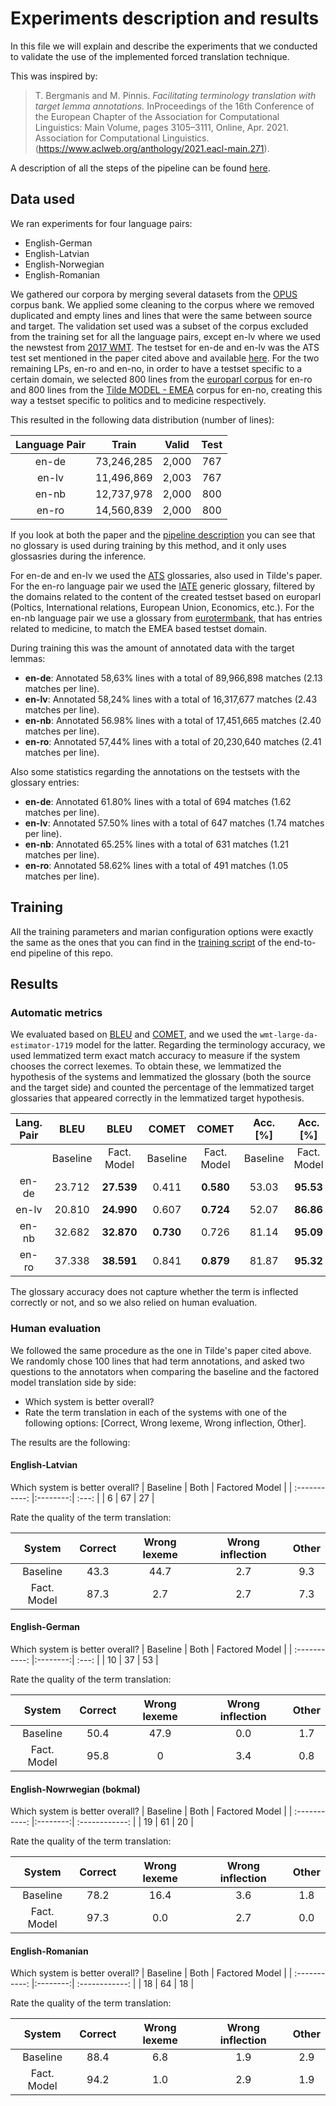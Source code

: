 # Experiments description and results

In this file we will explain and describe the experiments that we conducted to validate the use of the implemented forced translation technique.

This was inspired by:<br>
> T. Bergmanis and M. Pinnis.  *Facilitating terminology translation with target lemma annotations.*  InProceedings of the 16th Conference of the European Chapter of the Association for Computational Linguistics:  Main  Volume,  pages  3105–3111,  Online,  Apr.  2021.  Association  for  Computational Linguistics. (https://www.aclweb.org/anthology/2021.eacl-main.271).

A description of all the steps of the pipeline can be found [here](./Pipeline.md).

## Data used

We ran experiments for four language pairs:
+ English-German
+ English-Latvian
+ English-Norwegian
+ English-Romanian

We gathered our corpora by merging several datasets from the [OPUS](https://opus.nlpl.eu/index.php) corpus bank. 
We applied some cleaning to the corpus where we removed duplicated and empty lines and lines that were the same between source and target. 
The validation set used was a subset of the corpus excluded from the training set for all the language pairs, except en-lv where we used the newstest from [2017 WMT](http://www.statmt.org/wmt17/translation-task.html). 
The testset for en-de and en-lv was the ATS test set mentioned in the paper cited above and available [here](https://github.com/tilde-nlp/terminology_translation). For the two remaining LPs, en-ro and en-no, in order to have a testset specific to a certain domain, we selected 800 lines from the [europarl corpus](https://opus.nlpl.eu/Europarl.php) for en-ro and 800 lines from the [Tilde MODEL - EMEA](https://tilde-model.s3-eu-west-1.amazonaws.com/Tilde_MODEL_Corpus.html) corpus for en-no, creating this way a testset specific to politics and to medicine respectively.

This resulted in the following data distribution (number of lines):

| Language Pair |  Train   | Valid | Test |
| :-----------: |:--------:| :---: | :--: |
| en-de         | 73,246,285 | 2,000  | 767  |
| en-lv         | 11,496,869 | 2,003  | 767  |
| en-nb         | 12,737,978 | 2,000  | 800 |
| en-ro         | 14,560,839 | 2,000  | 800 |

If you look at both the paper and the [pipeline description](./Pipeline.md) you can see that no glossary is used during training by this method, and it only uses glossasries during the inference. 

For en-de and en-lv we used the [ATS](https://github.com/tilde-nlp/terminology_translation) glossaries, also used in Tilde's paper. For the en-ro language pair we used the [IATE](https://iate.europa.eu/home) generic glossary, filtered by the domains related to the content of the created testset based on europarl (Poltics, International relations, European Union, Economics, etc.). For the en-nb language pair we use a glossary from [eurotermbank](https://www.eurotermbank.com/collections/49), that has entries related to medicine, to match the EMEA based testset domain.

During training this was the amount of annotated data with the target lemmas:

+ **en-de**: Annotated 58,63% lines with a total of 89,966,898 matches (2.13 matches per line).
+ **en-lv**: Annotated 58,24% lines with a total of 16,317,677 matches (2.43 matches per line).
+ **en-nb**: Annotated 56.98% lines with a total of 17,451,665 matches (2.40 matches per line).
+ **en-ro**: Annotated 57,44% lines with a total of 20,230,640 matches (2.41 matches per line).


Also some statistics regarding the annotations on the testsets with the glossary entries:

+ **en-de**:  Annotated 61.80% lines with a total of 694 matches (1.62 matches per line).
+ **en-lv**:  Annotated 57.50% lines with a total of 647 matches (1.74 matches per line).
+ **en-nb**:  Annotated 65.25% lines with a total of 631 matches (1.21 matches per line).
+ **en-ro**:  Annotated 58.62% lines with a total of 491 matches (1.05 matches per line).

## Training

All the training parameters and marian configuration options were exactly the same as the ones that you can find in the [training script](../run-me.sh) of the end-to-end pipeline of this repo.

## Results

### Automatic metrics

We evaluated based on [BLEU](https://www.aclweb.org/anthology/P02-1040.pdf) and [COMET](https://github.com/Unbabel/COMET), and we used the `wmt-large-da-estimator-1719` model for the latter.
Regarding the terminology accuracy, we used lemmatized term exact match accuracy to measure if the system chooses the correct lexemes.
To obtain these, we lemmatized the hypothesis of the systems and lemmatized the glossary (both the source and the target side) and counted the percentage of the lemmatized target glossaries that appeared correctly in the lemmatized target hypothesis.

| Lang. Pair |  BLEU   |  BLEU |   COMET | COMET | Acc. [%]  | Acc. [%]
| :-----------: |:--------:| :---: | :--: | :--: |:--: |:--: |
|        | Baseline | Fact. Model  | Baseline | Fact. Model  |Baseline | Fact. Model  |
| en-de         | 23.712 | **27.539**  | 0.411 |**0.580**  |53.03  |**95.53**  |
| en-lv         | 20.810 | **24.990**  |0.607  |**0.724**  |52.07  |**86.86**  |
| en-nb         | 32.682 |  **32.870** | **0.730** | 0.726  | 81.14 | **95.09**|
| en-ro         | 37.338 | **38.591** | 0.841 | **0.879** | 81.87| **95.32** |


The glossary accuracy does not capture
whether the term is inflected correctly or not, and so we also relied on human evaluation.

### Human evaluation

We followed the same procedure as the one in Tilde's paper cited above.
We randomly chose 100 lines that had term annotations, and asked two questions to the annotators when comparing the baseline and the factored model translation side by side:
+ Which system is better overall?
+ Rate the term translation in each of the systems with one of the following options: [Correct, Wrong lexeme, Wrong inflection, Other].

The results are the following:
#### **English-Latvian** ####

Which system is better overall?
| Baseline |  Both   | Factored Model |
| :-----------: |:--------:| :---: |
|     6    | 67 | 27  |

Rate the quality of the term translation:

|System| Correct |  Wrong lexeme   | Wrong inflection | Other|
|:-----------:| :-----------: |:--------:| :---: |:---: |
|Baseline|    43.3    | 44.7 | 2.7 |9.3|
|Fact. Model|    87.3    | 2.7 | 2.7  |7.3|

#### **English-German** ####

Which system is better overall?
| Baseline |  Both   | Factored Model |
| :-----------: |:--------:| :---: |
|     10    | 37 | 53  |

Rate the quality of the term translation:

|System| Correct |  Wrong lexeme   | Wrong inflection | Other|
|:-----------:| :-----------: |:--------:| :---: |:---: |
|Baseline|    50.4    | 47.9 | 0.0  |1.7|
|Fact. Model|     95.8    | 0 | 3.4  |0.8|

#### **English-Nowrwegian (bokmal)** ####
Which system is better overall?
| Baseline      |  Both    | Factored Model |
| :-----------: |:--------:| :------------: |
|       19      |   61     |        20      |

Rate the quality of the term translation:

|System| Correct |  Wrong lexeme   | Wrong inflection | Other |
|:----:|:-------:|:---------------:|:----------------:|:-----:|
|Baseline|  78.2 |        16.4     |       3.6       |  1.8 |
|Fact. Model|    97.3     | 0.0 |  2.7 | 0.0 |


#### **English-Romanian** ####

Which system is better overall?
| Baseline      |  Both    | Factored Model |
| :-----------: |:--------:| :------------: |
|        18     |     64   |      18        |

Rate the quality of the term translation:

|System| Correct |  Wrong lexeme   | Wrong inflection | Other |
|:----:|:-------:|:---------------:|:----------------:|:-----:|
|Baseline| 88.4  |       6.8      |     1.9         |  2.9 |
|Fact. Model|     94.2   | 1.0 |  2.9 |  1.9 |
